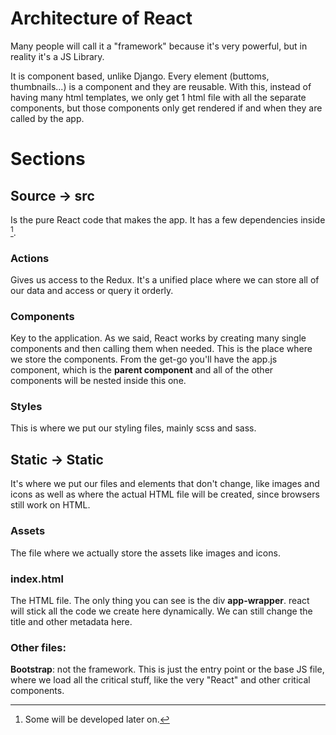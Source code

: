 # Architecture of React

Many people will call it a "framework" because it's very powerful, but in reality it's a JS Library.

It is component based, unlike Django. Every element (buttoms, thumbnails...) is a component and they are reusable. With this, instead of having many html templates, we only get 1  html file with all the separate components, but those components only get rendered if and when they are called by the app.

# Sections

## Source -> src

Is the pure React code that makes the app. It has a few dependencies inside [^1].

### Actions
Gives us access to the Redux. It's a unified place where we can store all of our data and access or query it orderly.

### Components
Key to the application. As we said, React works by creating many single components and then calling them when needed. This is the place where we store the components.
From the get-go you'll have the app.js component, which is the **parent component** and all of the other components will be nested inside this one.

### Styles
This is where we put our styling files, mainly scss and sass.

## Static -> Static

It's where we put our files and elements that don't change, like images and icons as well as where the actual HTML file will be created, since browsers still work on HTML.

### Assets
The file where we actually store the assets like images and icons.

### index.html
The HTML file. The only thing you can see is the div **app-wrapper**. react will stick all the code we create here dynamically. We can still change the title and other metadata here.

### Other files:
**Bootstrap**: not the framework. This is just the entry point or the base JS file, where we load all the critical stuff, like the very "React" and other critical components.

[^1]: Some will be developed later on.